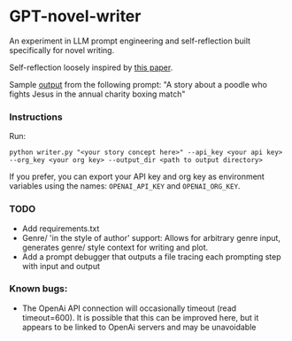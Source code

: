 # GPT-novel-writer

An experiment in LLM prompt engineering and self-reflection built specifically for novel writing. 

Self-reflection loosely inspired by [this paper](https://arxiv.org/pdf/2303.11366.pdf).

Sample [output](https://docs.google.com/document/d/16tqxmEJUgzJyagtkLa9o3NO3hbdJ60Q-sJQpIlUuORI/edit?usp=sharing) from the following prompt: "A story about a poodle who fights Jesus in the annual charity boxing match"

### Instructions
Run: 

`python writer.py "<your story concept here>" --api_key <your api key> --org_key <your org key> --output_dir <path to output directory>`

If you prefer, you can export your API key and org key as environment variables using the names:
`OPENAI_API_KEY` and `OPENAI_ORG_KEY`.

### TODO
- Add requirements.txt 
- Genre/ 'in the style of author' support: Allows for arbitrary genre input, generates genre/ style context for writing and plot.
- Add a prompt debugger that outputs a file tracing each prompting step with input and output

### Known bugs:
- The OpenAi API connection will occasionally timeout (read timeout=600). It is possible that this can be improved here, but it appears to be linked to OpenAi servers and may be unavoidable
